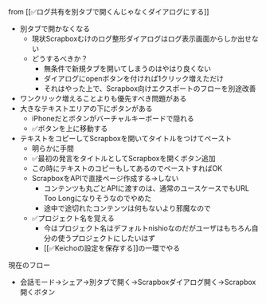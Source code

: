 
from [[✅ログ共有を別タブで開くんじゃなくダイアログにする]]
- 別タブで開かなくなる
    - 現状Scrapboxむけのログ整形ダイアログはログ表示画面からしか出せない
    - どうするべきか？
        - 無条件で新規タブを開いてしまうのはやはり良くない
        - ダイアログにopenボタンを付ければ1クリック増えただけ
        - それはやった上で、Scrapbox向けエクスポートのフローを別途改善
- ワンクリック増えることよりも優先すべき問題がある
- 大きなテキストエリアの下にボタンがある
    - iPhoneだとボタンがバーチャルキーボードで隠れる
    - ✅ボタンを上に移動する
- テキストをコピーしてScrapboxを開いてタイトルをつけてペースト
    - 明らかに手間
    - ✅最初の発言をタイトルとしてScrapboxを開くボタン追加
    - この時にテキストのコピーもしてあるのでペーストすればOK
    - ScrapboxをAPIで直接ページ作成する→しない
        - コンテンツも丸ごとAPIに渡すのは、通常のユースケースでもURL Too Longになりそうなのでやめた
        - 途中で途切れたコンテンツは何もないより邪魔なので
    - ✅プロジェクト名を覚える
        - 今はプロジェクト名はデフォルトnishioなのだがユーザはもちろん自分の使うプロジェクトにしたいはず
        - [[✅Keichoの設定を保存する]]の一環でやる

現在のフロー
- 会話モード→シェア→別タブで開く→Scrapboxダイアログ開く→Scrapbox開くボタン

